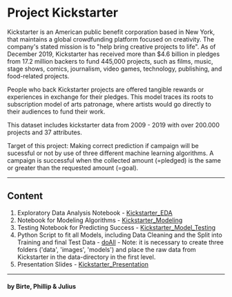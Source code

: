 # Project Kickstarter

Kickstarter is an American public benefit corporation based in New York, that maintains a global crowdfunding platform focused on creativity.
The company's stated mission is to "help bring creative projects to life". As of December 2019, Kickstarter has received more than $4.6 billion in pledges from 17.2 million backers to fund 445,000 projects, such as films, music, stage shows, comics, journalism, video games, technology, publishing, and food-related projects.

People who back Kickstarter projects are offered tangible rewards or experiences in exchange for their pledges. This model traces its roots to subscription model of arts patronage, where artists would go directly to their audiences to fund their work.


This dataset includes kickstarter data from 2009 - 2019 with over 200.000 projects and 37 attributes.

Target of this project: Making correct prediction if campaign will be sucessful or not by use of three different machine learning algorithms. A campaign is successful when the collected amount (=pledged) is the same or greater than the requested amount (=goal).

---
## Content

1. Exploratory Data Analysis Notebook - [Kickstarter_EDA](https://github.com/malefiz1988/project-kickstarter/blob/main/Kickstarter_EDA.ipynb)
2. Notebook for Modeling Algorithms - [Kickstarter_Modeling](https://github.com/malefiz1988/project-kickstarter/blob/main/Kickstarter_Modeling.ipynb)
3. Testing Notebook for Predicting Success - [Kickstarter_Model_Testing](https://github.com/malefiz1988/project-kickstarter/blob/main/Kickstarter_Model_Testing.ipynb)
4. Python Script to fit all Models, including Data Cleaning and the Split into Training and final Test Data - [doAll](https://github.com/malefiz1988/project-kickstarter/blob/main/doAll.py) - Note: it is necessary to create three folders ('data', 'images', 'models') and place the raw data from Kickstarter in the data-directory in the first level.
5. Presentation Slides - [Kickstarter_Presentation](https://github.com/malefiz1988/project-kickstarter/blob/main/Kickstarter_Presentation.pdf)

---
#### by Birte, Phillip & Julius

